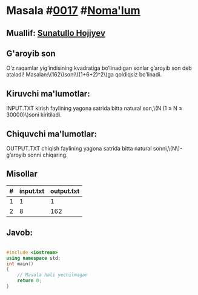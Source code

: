 
<h1>Masala #<a href="https://robocontest.uz/tasks/0017">0017</a> #<a href="https://robocontest.uz/tasks?category=1">Noma'lum</a></h1>
<h2> Muallif: <a href="https://robocontest.uz/profile/sunnat">Sunatullo Hojiyev</a></h2>
<h2>G'aroyib son</h2>
<p>O’z raqamlar yig’indisining kvadratiga bo’linadigan sonlar g’aroyib son deb ataladi!
Masalan:\(162\)soni\((1+6+2)^2\)ga qoldiqsiz bo’linadi.</p>
<h2>Kiruvchi ma'lumotlar:</h2>
<p>INPUT.TXT kirish faylining yagona satrida bitta natural son,\(N (1 ≤ N ≤ 30000)\)soni kiritiladi.</p>
<h2>Chiquvchi ma'lumotlar:</h2>
<p>OUTPUT.TXT chiqish faylining yagona satrida bitta natural sonni,\(N\)-g’aroyib sonni chiqaring.</p>
<h2>Misollar</h2>
<table>
    <thead>
        <tr>
            <th>#</th>
            <th>input.txt</th>
            <th>output.txt</th>
        </tr>
    </thead>
    <tbody>
            <tr>
                <td>1</td>
                <td>1</td>
                <td>1</td>
            </tr>
            <tr>
                <td>2</td>
                <td>8</td>
                <td>162</td>
            </tr>
    </tbody>
    </table>
    
<h2>Javob:</h2>

######
```cpp
#include <iostream>
using namespace std;
int main()
{
    // Masala hali yechilmagan
    return 0;
}
```
